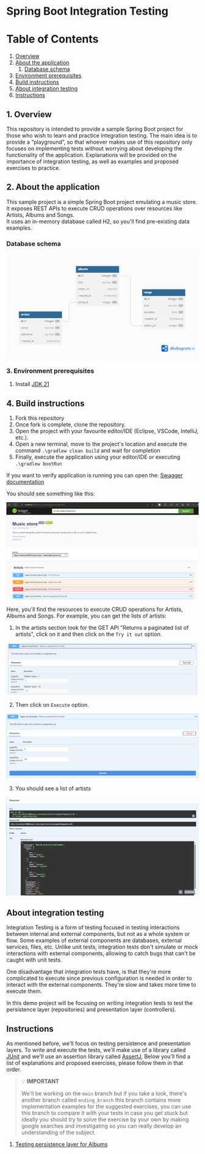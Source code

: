 # Spring Boot Integration Testing

# Table of Contents
1. [Overview](#1-overview)
2. [About the application](#2-about-the-application)
   1. [Database schema](#database-schema)
3. [Environment prerequisites](#3-environment-prerequisites)
4. [Build instructions](#4-build-instructions)
5. [About integration testing](#about-integration-testing)
6. [Instructions](#instructions)

## 1. Overview

This repository is intended to provide a sample Spring Boot project for those who wish to learn and practice integration testing. The main idea is to provide a “playground”, 
so that whoever makes use of this repository only focuses on implementing tests without worrying about developing the functionality of the application.
Explanations will be provided on the importance of  integration testing, as well as examples and proposed exercises to practice.

## 2. About the application

This sample project is a simple Spring Boot project emulating a music store. It exposes REST APIs to execute CRUD operations over resources like Artists, Albums and Songs.  
It uses an in-memory database called H2, so you'll find pre-existing data examples.

### Database schema
![Database Schema](./markdown/imgs/music-store.png "Music store database")

### 3. Environment prerequisites

1. Install [JDK 21](https://adoptium.net/temurin/releases/)

## 4. Build instructions

1. Fork this repository
2. Once fork is complete, clone the repository.
3. Open the project with your favourite editor/IDE (Eclipse, VSCode, IntelliJ, etc.).
4. Open a new terminal, move to the project's location and execute the command `.\gradlew clean build` and wait for completion
5. Finally, execute the application using your editor/IDE or executing `.\gradlew bootRun`

If you want to verify application is running you can open the: [Swagger documentation](http://localhost:8080/music-store/swagger-ui/index.html)

You should see something like this:

![Swagger documentation](./markdown/imgs/music-store-docs.png "Music store docs")

Here, you'll find the resources to execute CRUD operations for Artists, Albums and Songs. For example,
you can get the lists of artists:

1. In the artists section look for the GET API "Returns a paginated list of artists", click on it and then click on the `Try it out` option.

![Try it out](./markdown/imgs/get-artists-tryout.png "Try it out")

2. Then click on `Execute` option.

![Execute](./markdown/imgs/get-artists-execute.png "Execute")

3. You should see a list of artists

![Response](./markdown/imgs/get-artists-response.png "Response")

## About integration testing

Integration Testing is a form of testing focused in testing interactions between internal and external components, but not as a whole
system or flow. Some examples of external components are databases, external services, files, etc. Unlike unit tests, integration tests
don't simulate or mock interactions with external components, allowing to catch bugs that can't be caught with unit tests.

One disadvantage that integration tests have, is that they're more complicated to execute since previous configuration is needed in
order to interact with the external components. They're slow and takes more time to execute them.

In this demo project will be focusing on writing integration tests to test the persistence layer (repositories) and presentation
layer (controllers).

## Instructions

As mentioned before, we'll focus on testing persistence and presentation layers. To write and execute the tests, we'll make use
of a library called [JUnit](https://www.baeldung.com/junit-5) and we'll use an assertion library called [AssertJ](https://www.baeldung.com/introduction-to-assertj), 
Below you'll find a list of explanations and proposed exercises, please follow them in that order.

> 💡 **IMPORTANT**
> 
> We'll be working on the `main` branch but if you take a look, there's another branch called `ending_branch` this branch contains more implementation examples
> for the suggested exercises, you can use this branch to compare it with your tests in case you get stuck but ideally you should try to solve the exercise by your own
> by making google searches and investigating so you can really develop an understanding of the subject.

1. [Testing persistence layer for Albums](./markdown/albums/album-explanation-exercises.md#testing-albumrepository)